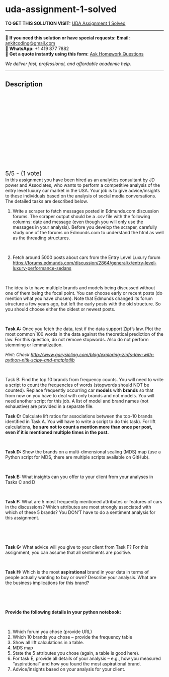 # uda-assignment-1-solved
**TO GET THIS SOLUTION VISIT:** [UDA Assignment 1 Solved](https://www.ankitcodinghub.com/product/uda-assignment-1-solved/)


---

📩 **If you need this solution or have special requests:** **Email:** ankitcoding@gmail.com  
📱 **WhatsApp:** +1 419 877 7882  
📄 **Get a quote instantly using this form:** [Ask Homework Questions](https://www.ankitcodinghub.com/services/ask-homework-questions/)

*We deliver fast, professional, and affordable academic help.*

---

<h2>Description</h2>



<div class="kk-star-ratings kksr-auto kksr-align-center kksr-valign-top" data-payload="{&quot;align&quot;:&quot;center&quot;,&quot;id&quot;:&quot;91110&quot;,&quot;slug&quot;:&quot;default&quot;,&quot;valign&quot;:&quot;top&quot;,&quot;ignore&quot;:&quot;&quot;,&quot;reference&quot;:&quot;auto&quot;,&quot;class&quot;:&quot;&quot;,&quot;count&quot;:&quot;1&quot;,&quot;legendonly&quot;:&quot;&quot;,&quot;readonly&quot;:&quot;&quot;,&quot;score&quot;:&quot;5&quot;,&quot;starsonly&quot;:&quot;&quot;,&quot;best&quot;:&quot;5&quot;,&quot;gap&quot;:&quot;4&quot;,&quot;greet&quot;:&quot;Rate this product&quot;,&quot;legend&quot;:&quot;5\/5 - (1 vote)&quot;,&quot;size&quot;:&quot;24&quot;,&quot;title&quot;:&quot;UDA Assignment 1 Solved&quot;,&quot;width&quot;:&quot;138&quot;,&quot;_legend&quot;:&quot;{score}\/{best} - ({count} {votes})&quot;,&quot;font_factor&quot;:&quot;1.25&quot;}">

<div class="kksr-stars">

<div class="kksr-stars-inactive">
            <div class="kksr-star" data-star="1" style="padding-right: 4px">


<div class="kksr-icon" style="width: 24px; height: 24px;"></div>
        </div>
            <div class="kksr-star" data-star="2" style="padding-right: 4px">


<div class="kksr-icon" style="width: 24px; height: 24px;"></div>
        </div>
            <div class="kksr-star" data-star="3" style="padding-right: 4px">


<div class="kksr-icon" style="width: 24px; height: 24px;"></div>
        </div>
            <div class="kksr-star" data-star="4" style="padding-right: 4px">


<div class="kksr-icon" style="width: 24px; height: 24px;"></div>
        </div>
            <div class="kksr-star" data-star="5" style="padding-right: 4px">


<div class="kksr-icon" style="width: 24px; height: 24px;"></div>
        </div>
    </div>

<div class="kksr-stars-active" style="width: 138px;">
            <div class="kksr-star" style="padding-right: 4px">


<div class="kksr-icon" style="width: 24px; height: 24px;"></div>
        </div>
            <div class="kksr-star" style="padding-right: 4px">


<div class="kksr-icon" style="width: 24px; height: 24px;"></div>
        </div>
            <div class="kksr-star" style="padding-right: 4px">


<div class="kksr-icon" style="width: 24px; height: 24px;"></div>
        </div>
            <div class="kksr-star" style="padding-right: 4px">


<div class="kksr-icon" style="width: 24px; height: 24px;"></div>
        </div>
            <div class="kksr-star" style="padding-right: 4px">


<div class="kksr-icon" style="width: 24px; height: 24px;"></div>
        </div>
    </div>
</div>


<div class="kksr-legend" style="font-size: 19.2px;">
            5/5 - (1 vote)    </div>
    </div>
In this assignment you have been hired as an analytics consultant by JD power and Associates, who wants to perform a competitive analysis of the entry level luxury car market in the USA. Your job is to give advice/insights to these individuals based on the analysis of social media conversations. The detailed tasks are described below.

<ol>
<li>Write a scraper to fetch messages posted in Edmunds.com discussion forums. The scraper output should be a .csv file with the following columns: date and message (even though you will only use the messages in your analysis). Before you develop the scraper, carefully study one of the forums on Edmunds.com to understand the html as well as the threading structures.</li>
</ol>
&nbsp;

<ol start="2">
<li>Fetch around 5000 posts about cars from the Entry Level Luxury forum <a href="https://forums.edmunds.com/discussion/2864/general/x/entry-level-luxury-performance-sedans">https://forums.edmunds.com/discussion/2864/general/x/entry-level-luxury-performance-sedans</a></li>
</ol>
&nbsp;

The idea is to have multiple brands and models being discussed without one of them being the focal point. You can choose early or recent posts (do mention what you have chosen). Note that Edmunds changed its forum structure a few years ago, but left the early posts with the old structure. So you should choose either the oldest or newest posts.

&nbsp;

<strong>Task A:</strong> Once you fetch the data, test if the data support Zipf’s law. Plot the most common 100 words in the data against the theoretical prediction of the law. For this question, do not remove stopwords. Also do not perform stemming or lemmatization.

<em>Hint: Check </em><a href="http://www.garysieling.com/blog/exploring-zipfs-law-with-python-nltk-scipy-and-matplotlib"><em>http://www.garysieling.com/blog/exploring-zipfs-law-with-python-nltk-scipy-and-matplotlib</em></a>

&nbsp;

Task B: Find the top 10 brands from frequency counts. You will need to write a script to count the frequencies of words (stopwords should NOT be counted). Replace frequently occurring car <strong>models</strong> with <strong>brands</strong> so that from now on you have to deal with only brands and not models. You will need another script for this job. A list of model and brand names (not exhaustive) are provided in a separate file.

<strong>Task C:</strong> Calculate lift ratios for associations between the top-10 brands identified in Task A. You will have to write a script to do this task). For lift calculations, <strong>be sure not to count a mention more than once per post, even if it is mentioned multiple times in the post.</strong>

&nbsp;

<strong>Task D:</strong> Show the brands on a multi-dimensional scaling (MDS) map (use a Python script for MDS, there are multiple scripts available on GitHub).

&nbsp;

<strong>Task E:</strong> What insights can you offer to your client from your analyses in Tasks C and D

&nbsp;

<strong>Task F:</strong> What are 5 most frequently mentioned attributes or features of cars in the discussions? Which attributes are most strongly associated with which of these 5 brands? You DON’T have to do a sentiment analysis for this assignment.

&nbsp;

&nbsp;

<strong>Task G:</strong> What advice will you give to your client from Task F? For this assignment, you can assume that all sentiments are positive.

&nbsp;

<strong>Task H:</strong> Which is the most <strong>aspirational</strong> brand in your data in terms of people actually wanting to buy or own? Describe your analysis. What are the business implications for this brand?

&nbsp;

&nbsp;

<strong>Provide the following details in your python notebook:</strong>

&nbsp;

<ol>
<li>Which forum you chose (provide URL)</li>
<li>Which 10 brands you chose – provide the frequency table</li>
<li>Show all lift calculations in a table.</li>
<li>MDS map</li>
<li>State the 5 attributes you chose (again, a table is good here).</li>
<li>For task E, provide all details of your analysis – e.g., how you measured “aspirational” and how you found the most aspirational brand.</li>
<li>Advice/insights based on your analysis for your client.</li>
</ol>
&nbsp;
